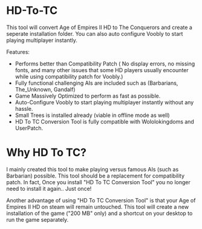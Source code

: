 # HD-To-TC
This tool will convert Age of Empires II HD to The Conquerors and create a seperate installation folder. You can also auto configure Voobly to start playing multiplayer instantly.

Features:
- Performs better than Compatibility Patch ( No display errors, no missing fonts, and many other issues that some HD players usually encounter while using compatibility patch for Voobly.)
- Fully functional challenging AIs are included such as (Barbarians, The_Unknown, Gandalf)
- Game Massively Optimized to perform as fast as possible.
- Auto-Configure Voobly to start playing multiplayer instantly without any hassle.
- Small Trees is installed already (viable in offline mode as well)
- HD To TC Conversion Tool is fully compatible with Wololokingdoms and UserPatch.

# Why HD To TC?

I mainly created this tool to make playing versus famous AIs (such as Barbarian) possible. This tool should be a replacement for compatibility patch. In fact, Once you install "HD To TC Conversion Tool" you no longer need to install it again.. Just once!

Another advantage of using "HD To TC Conversion Tool" is that your Age of Empires II HD on steam will remain untouched. This tool will create a new installation of the game ("200 MB" only) and a shortcut on your desktop to run the game separately.
